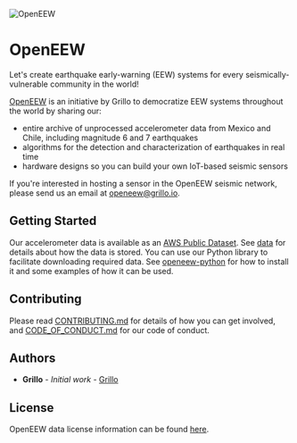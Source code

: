 ![OpenEEW](https://github.com/grillo/openeew/blob/master/grillo-openeew.png)

# OpenEEW

Let's create earthquake early-warning (EEW) systems for every seismically-vulnerable community in the world! 

[OpenEEW](https://grillo.io/openeew/) is an initiative by Grillo to democratize EEW systems throughout the world by sharing our:
* entire archive of unprocessed accelerometer data from Mexico and Chile, including magnitude 6 and 7 earthquakes
* algorithms for the detection and characterization of earthquakes in real time
* hardware designs so you can build your own IoT-based seismic sensors

If you're interested in hosting a sensor in the OpenEEW seismic network, please send us an email at [openeew@grillo.io](mailto:openeew@grillo.io).

## Getting Started

Our accelerometer data is available as an [AWS Public Dataset](https://registry.opendata.aws/grillo-openeew/). See [data](data/README.md) for details about how the data is stored. You can use our Python library to facilitate downloading required data. See [openeew-python](https://github.com/grillo/openeew-python) for how to install it and some examples of how it can be used.

## Contributing

Please read [CONTRIBUTING.md](CONTRIBUTING.md) for details of how you can get involved, and [CODE_OF_CONDUCT.md](CODE_OF_CONDUCT.md) for our code of conduct.

## Authors

* **Grillo** - *Initial work* - [Grillo](https://grillo.io)

## License

OpenEEW data license information can be found [here](data/README.md#license).
